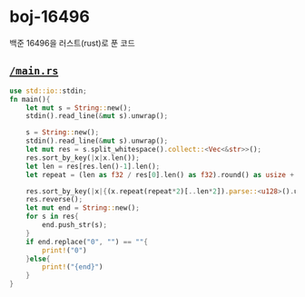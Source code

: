 # boj-16496
백준 16496을 러스트(rust)로 푼 코드
## [`/main.rs`](https://github.com/5-23/boj-16496/blob/main/main.rs)
```rs
use std::io::stdin;
fn main(){
    let mut s = String::new();
    stdin().read_line(&mut s).unwrap();

    s = String::new();
    stdin().read_line(&mut s).unwrap();
    let mut res = s.split_whitespace().collect::<Vec<&str>>();
    res.sort_by_key(|x|x.len());
    let len = res[res.len()-1].len();
    let repeat = (len as f32 / res[0].len() as f32).round() as usize + 1;

    res.sort_by_key(|x|{(x.repeat(repeat*2)[..len*2]).parse::<u128>().unwrap()});
    res.reverse();
    let mut end = String::new();
    for s in res{
        end.push_str(s);
    }
    if end.replace("0", "") == ""{
        print!("0")
    }else{
        print!("{end}")
    }
}
```
